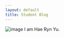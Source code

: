 ```yaml
---
layout: default
title: Student Blog
---
```

![image](https://github.com/haeryny/haehae/assets/111464920/19f9175e-6f1e-4465-9509-e7a8a673e8d6)
I am Hae Ryn Yu.